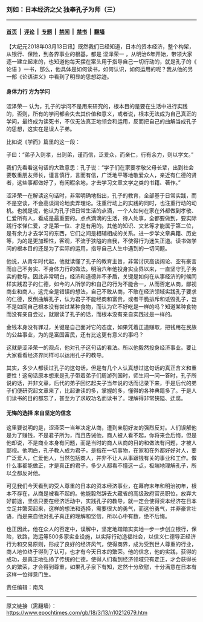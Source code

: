 ### 刘如：日本经济之父 独奉孔子为师（三）

---

#### [首页](../../../..?n10212679) &nbsp;|&nbsp; [评论](../../../../../epoch-comment?n10212679) &nbsp;|&nbsp; [专题](../../../../../epoch-special?n10212679) &nbsp;|&nbsp; [禁闻](../../../../../epoch-news?n10212679) &nbsp;|&nbsp; [禁书](../../../../../books?n10212679) &nbsp;|&nbsp; [翻墙](https://github.com/gfw-breaker/nogfw/blob/master/README.md?n10212679)


<div class="post_content" id="artbody" itemprop="articleBody">
 <!-- article content begin -->
 <p>
  【大纪元2018年03月13日讯】既然我们已经知道，日本的资本经济，整个构架，从银行、保险，到各界事业的根基，都是
  <ok href="https://www.epochtimes.com/gb/tag/%E6%B6%A9%E6%B3%BD%E8%8D%A3%E4%B8%80.html">
   涩泽荣一
  </ok>
  ，从明治6年开始，带领大家逐一建立起来的，也知道他每天摆在案头用于指导自己一切行动的，就是孔子的《
  <ok href="https://www.epochtimes.com/gb/tag/%E8%AE%BA%E8%AF%AD.html">
   论语
  </ok>
  》一书，那么，他具体是如何读书，如何认识，如何运用的呢？我从他的另一部《论语讲义》中看到了明显的思想踪迹。
 </p>
 <h4>
  <strong>
   身体力行
  </strong>
  <strong>
   方为学问
  </strong>
 </h4>
 <p>
  <ok href="https://www.epochtimes.com/gb/tag/%E6%B6%A9%E6%B3%BD%E8%8D%A3%E4%B8%80.html">
   涩泽荣一
  </ok>
  认为，孔子的学问不是用来研究的，根本目的是要在生活中进行实践的，否则，所有的学问都会失去其价值和意义，或者说，根本无法成为自己真正的学问，最终成为读死书，不仅无法真正地领会和运用，反而把自己的曲解当成孔子的思想，这实在是误人子弟。
 </p>
 <p>
  比如说《学而》篇里的这一段：
 </p>
 <p>
  子曰：“弟子入则孝，出则弟，谨而信，泛爱众，而亲仁，行有余力，则以学文。”
 </p>
 <p>
  我们先看看这句话的大致意思：孔子说：“学子们在家要孝敬父母长辈，出到社会要敬重朋友师长，谨言慎行，言而有信，广泛地平等地敬爱众人，亲近有仁德的贤者，这些事都做好了，有闲暇余地，才去学习文章文学之类的书籍、著作。”
 </p>
 <p>
  涩泽荣一在解读这句话时，非常明确地指出，孔子的教育，全部基于日常实践，而不是空谈，不会高谈阔论地卖弄理论。注重行动上的实践的同时，也注重行动的动机。也就是说，他认为孔子把日常生活的点滴，一个人如何在家在外都做到孝敬、仁爱所有人，看成是最重要的。点点滴滴的生活，待人处事，全都要做到，要实际践行孝悌仁爱，才是第一位、才是有用的。其他的知识、文艺等才能属于第二位，是有余力才去学习的东西，它们之间是相辅相成的关系。进一步学文章典籍、历史等，为的是更加理性，客观，不流于狭隘的自我，不使得行为迷失正道。读书做学问的根本目的还是为了实际的运用，指导自己人生中遇到的一切问题。
 </p>
 <p>
  他说，从青年时代起，他就读懂了孔子的教育主旨，非常讨厌高谈阔论、空有豪言而自己不务实、不身体力行的做法。明治六年他投身实业界以来，一直坚守孔子务实的教导。因此非常明白，经济和道德并不矛盾，关键是如何在从事经济的时候同样实践君子的仁德，如今的人所学的和自己的行为不能合一，从而否定从商，鄙视商业和商人，这完全是错误的想法，自己不敢从商，不敢在经济领域实践孔子要求的仁德，反倒曲解孔子，认为君子不能经商和富贵，或者干脆排斥和诋毁孔子，岂不是如同自己根本没有尝过某种食物，而认为它不好吃是一样的吗？知道某种食物而没有亲自尝过，就跟读了孔子的话，而根本没有亲自实践过是一样的。
 </p>
 <p>
  金钱本身没有罪过，关键是自己面对它的态度，如果凭着正道赚取，把钱用在民族的公益事业，为的是富国富民，还有比这更有意义的事吗？
 </p>
 <p>
  这就是涩泽荣一的观点，他对孔子这句话的看法。所以他毅然投身经济事业。要让大家看看经济界同样可以运用孔子的教导。
 </p>
 <p>
  其实，多少人都读过孔子的这句话，但是有几个人认真想过这句话的真正含义和重要性！这句话原本想来是孔子带着弟子们周游列国时，师生间一问一答时，孔子所说的话，并非文章，后代的弟子回忆起夫子当年说的话而记录下来，于是后代的弟子们便研究起文章来了，比起谁读的多，掌握的多，懂得的各种典籍多了。于是人们读书的目的都忘了，甚至为了求取功名而读书了。理解得非常狭隘、迂腐。
 </p>
 <h4>
  <strong>
   无悔的选择
  </strong>
  <strong>
   来自坚定的信念
  </strong>
 </h4>
 <p>
  这里要说明的是，涩泽荣一当年决定从商，遭到亲朋好友的强烈反对。人们误解他是为了赚钱，不是君子所为，而且告诫他，商人被人看不起，你将来会后悔，但是他却说，不是商业本身有问题，而是当时的商人从商的目的和做法有问题，才被人鄙视。他明白，孔子教人成为君子，是指在一切事物，在家和在外都好好对人，要广泛爱人，仁爱他人，当然包括商人，并非不让人从事跟钱有关的事业和工作。做什么事都能做正，才是真正的君子，多少人都看不懂这一点，极端地理解孔子，所以全都反对他。
 </p>
 <p>
  可见我们今天看到的受人尊重的日本的资本经济事业，在幕府末年和明治初年，根本不存在，从商是被看不起的。他能毅然辞去大藏省的高级政府官员职位，放弃大好前途，坚信只要在经济活动中，实践孔子的教导，就一定会使得资本经济在日本立足并繁荣起来，这样的想法和选择，需要很大的勇气，而这份勇气，并非豪言壮语，而是来自他对孔子真正的理解和坚信，所以心中有数，绝不后悔。
 </p>
 <p>
  也正因此，他在众人的否定中，误解中，坚定地踏踏实实地一步一步创立银行，保险，铁路，海运等500多家实业设施，以实际行动造福社会，以信义仁德导正经济行为和交易原则，形成了良好的经济风气，使得商界，成为受到世人尊重的行业，商人地位终于得到了认可，也才有今天日本的繁荣。他的信念，他的实践，获得的成功，是真正地弘扬了传统的仁德，使得人们看到经济领域只有走正，才会获得长久的繁荣，才会得到尊重，如果孔子泉下有知，定然十分欣慰，十分满意在日本有这样一位得意门生。
 </p>
 <p>
  责任编辑：南风
 </p>
 <!-- article content end -->
 <div id="below_article_ad">
 </div>
</div>


---

原文链接（需翻墙）：https://www.epochtimes.com/gb/18/3/13/n10212679.htm